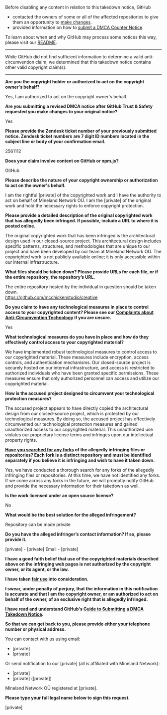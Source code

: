 Before disabling any content in relation to this takedown notice, GitHub
- contacted the owners of some or all of the affected repositories to give them an opportunity to [make changes](https://docs.github.com/en/github/site-policy/dmca-takedown-policy#a-how-does-this-actually-work).
- provided information on how to [submit a DMCA Counter Notice](https://docs.github.com/en/articles/guide-to-submitting-a-dmca-counter-notice).

To learn about when and why GitHub may process some notices this way, please visit our [README](https://github.com/github/dmca/blob/master/README.md#anatomy-of-a-takedown-notice).

---

While GitHub did not find sufficient information to determine a valid anti-circumvention claim, we determined that this takedown notice contains other valid copyright claim(s).

---

**Are you the copyright holder or authorized to act on the copyright owner's behalf?**

Yes, I am authorized to act on the copyright owner's behalf.

**Are you submitting a revised DMCA notice after GitHub Trust & Safety requested you make changes to your original notice?**

Yes

**Please provide the Zendesk ticket number of your previously submitted notice. Zendesk ticket numbers are 7 digit ID numbers located in the subject line or body of your confirmation email.**

2561112

**Does your claim involve content on GitHub or npm.js?**

GitHub

**Please describe the nature of your copyright ownership or authorization to act on the owner's behalf.**

I am the rightful [private] of the copyrighted work and I have the authority to act on behalf of Mineland Network OÜ. I am the [private] of the original work and hold the necessary rights to enforce copyright protection.

**Please provide a detailed description of the original copyrighted work that has allegedly been infringed. If possible, include a URL to where it is posted online.**

The original copyrighted work that has been infringed is the architectural design used in our closed-source project. This architectural design includes specific patterns, structures, and methodologies that are unique to our project and have been developed by our team at Mineland Network OÜ. The copyrighted work is not publicly available online; it is only accessible within our internal infrastructure.

**What files should be taken down? Please provide URLs for each file, or if the entire repository, the repository’s URL.**

The entire repository hosted by the individual in question should be taken down.  
https://github.com/mcchickenstudio/creative

**Do you claim to have any technological measures in place to control access to your copyrighted content? Please see our <a href="https://docs.github.com/articles/guide-to-submitting-a-dmca-takedown-notice#complaints-about-anti-circumvention-technology">Complaints about Anti-Circumvention Technology</a> if you are unsure.**

Yes

**What technological measures do you have in place and how do they effectively control access to your copyrighted material?**

We have implemented robust technological measures to control access to our copyrighted material. These measures include encryption, access controls, and authentication mechanisms. Our closed-source project is securely hosted on our internal infrastructure, and access is restricted to authorized individuals who have been granted specific permissions. These measures ensure that only authorized personnel can access and utilize our copyrighted material.

**How is the accused project designed to circumvent your technological protection measures?**

The accused project appears to have directly copied the architectural design from our closed-source project, which is protected by our technological measures. By doing so, the accused project has effectively circumvented our technological protection measures and gained unauthorized access to our copyrighted material. This unauthorized use violates our proprietary license terms and infringes upon our intellectual property rights.

**<a href="https://docs.github.com/articles/dmca-takedown-policy#b-what-about-forks-or-whats-a-fork">Have you searched for any forks</a> of the allegedly infringing files or repositories? Each fork is a distinct repository and must be identified separately if you believe it is infringing and wish to have it taken down.**

Yes, we have conducted a thorough search for any forks of the allegedly infringing files or repositories. At this time, we have not identified any forks. If we come across any forks in the future, we will promptly notify GitHub and provide the necessary information for their takedown as well.

**Is the work licensed under an open source license?**

No

**What would be the best solution for the alleged infringement?**

Repository can be made private

**Do you have the alleged infringer’s contact information? If so, please provide it.**

[private] - [private]
Email - [private]

**I have a good faith belief that use of the copyrighted materials described above on the infringing web pages is not authorized by the copyright owner, or its agent, or the law.**

**I have taken <a href="https://www.lumendatabase.org/topics/22">fair use</a> into consideration.**

**I swear, under penalty of perjury, that the information in this notification is accurate and that I am the copyright owner, or am authorized to act on behalf of the owner, of an exclusive right that is allegedly infringed.**

**I have read and understand GitHub's <a href="https://docs.github.com/articles/guide-to-submitting-a-dmca-takedown-notice/">Guide to Submitting a DMCA Takedown Notice</a>.**

**So that we can get back to you, please provide either your telephone number or physical address.**

You can contact with us using email:  
- [private]  
- [private]  

Or send notification to our [private] (all is affiliated with Mineland Network):  
- [private]  
- [private] ([private])

Mineland Network OÜ registered at [private].

**Please type your full legal name below to sign this request.**

[private]
